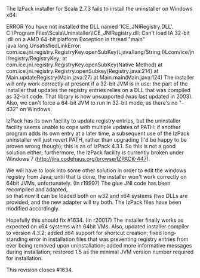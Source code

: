 The IzPack installer for Scala 2.7.3 fails to install the uninstaller on Windows x64:

ERROR You have not installed the DLL named 'ICE_JNIRegistry.DLL'.
	C:\Program Files\Scala\Uninstaller\ICE_JNIRegistry.dll: Can't load IA 32-bit .dll on a AMD 64-bit platform
Exception in thread "main" java.lang.UnsatisfiedLinkError: com.ice.jni.registry.RegistryKey.openSubKey(Ljava/lang/String;I)Lcom/ice/jni/registry/RegistryKey;
	at com.ice.jni.registry.RegistryKey.openSubKey(Native Method)
	at com.ice.jni.registry.Registry.openSubkey(Registry.java:214)
	at Main.updateRegistry(Main.java:27)
	at Main.main(Main.java:124)
The installer will only work correctly at present if a 32-bit JVM is in use: the part of the installer that updates the registry entries relies on a DLL that was compiled as 32-bit code. That library is now unsupported (was last updated in 2003). Also, we can't force a 64-bit JVM to run in 32-bit mode, as there's no "-d32" on Windows.

IzPack has its own facility to update registry entries, but the uninstaller facility seems unable to cope with multiple updates of PATH: if another program adds its own entry at a later time, a subsequent use of the IzPack uninstaller will just revert PATH, rather than upgrading (I'd be happy to be proven wrong though); this is as of IzPack 4.3.1. So this is not a good solution either; furthermore, the IzPack facility is currently broken under Windows 7 (http://jira.codehaus.org/browse/IZPACK-447).

We will have to look into some other solution in order to edit the windows registry from Java; until that is done, the installer won't work correctly on 64bit JVMs, unfortunately.
(In r19997) The glue JNI code has been recompiled and adapted,        
so that now it can be loaded both on w32 and x64
systems (two DLLs are provided, and the new adapter
will try both. The IzPack files have been modified
accordingly.

Hopefully this should fix #1634.
(In r20017) The installer finally works as expected on x64 systems
with 64bit VMs. Also, updated installer compiler
to version 4.3.2; added x64 support for shortcut
creation; fixed long-standing error in installation
files that was preventing registry entries from
ever being removed upon uninstallation; added
more informative messages during installation;
restored 1.5 as the minimal JVM version number
required for installation.

This revision closes #1634.
